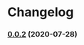 # Changelog

### [0.0.2](https://github.com/papix/action-cache-s3/compare/v0.0.1...v0.0.2) (2020-07-28)
